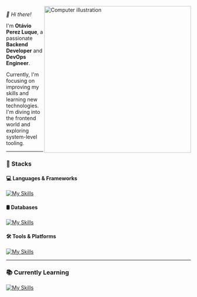 <img src="https://raw.githubusercontent.com/MicaelliMedeiros/micaellimedeiros/master/image/computer-illustration.png" alt="Computer illustration" width="400px" align="right" />

*👋 Hi there!*

I'm **Otávio Perez Luque**, a passionate **Backend Developer** and **DevOps Engineer**.

Currently, I'm focusing on improving my skills and learning new technologies. I'm diving into the frontend world and exploring system-level tooling.

---

### 🚀 Stacks

#### 💻 Languages & Frameworks  
[![My Skills](https://skillicons.dev/icons?i=js,ts,ruby,java,nodejs,nestjs)](https://skillicons.dev)

#### 🛢 Databases  
[![My Skills](https://skillicons.dev/icons?i=postgresql,prisma,typeorm)](https://skillicons.dev)

#### 🛠 Tools & Platforms  
[![My Skills](https://skillicons.dev/icons?i=apple,linux,docker,nginx,aws,pnpm,idea,gradle)](https://skillicons.dev)

---

### 📚 Currently Learning  
[![My Skills](https://skillicons.dev/icons?i=spring,vite)](https://skillicons.dev)
